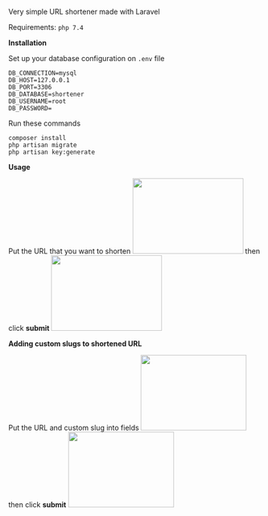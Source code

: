 Very simple URL shortener made with Laravel

Requirements: `php 7.4` 

<b>Installation</b>

Set up your database configuration on `.env` file

```
DB_CONNECTION=mysql
DB_HOST=127.0.0.1
DB_PORT=3306
DB_DATABASE=shortener
DB_USERNAME=root
DB_PASSWORD=
```

Run these commands

```
composer install
php artisan migrate
php artisan key:generate
```

<b>Usage</b>
    
Put the URL that you want to shorten
<img src="https://i.hizliresim.com/fIJCjv.png" width="220" height="150">  then click <b>submit</b>  <img src="https://i.hizliresim.com/zdf9a7.png" width="220" height="150">


<b>Adding custom slugs to shortened URL</b>

Put the URL and custom slug into fields
<img src="https://i.hizliresim.com/Ohdyzm.png" width="210" height="150">  then click <b>submit</b> <img src="https://i.hizliresim.com/Y62IOQ.png" width="210" height=150>
